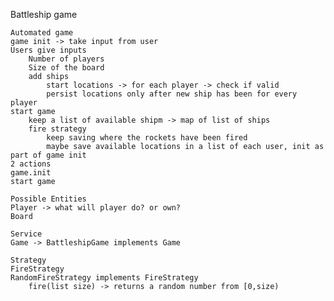 Battleship game

    Automated game
    game init -> take input from user
    Users give inputs
        Number of players
        Size of the board
        add ships
            start locations -> for each player -> check if valid
            persist locations only after new ship has been for every player
    start game
        keep a list of available shipm -> map of list of ships
        fire strategy
            keep saving where the rockets have been fired
            maybe save available locations in a list of each user, init as part of game init
    2 actions
    game.init
    start game

    Possible Entities
    Player -> what will player do? or own?
    Board

    Service
    Game -> BattleshipGame implements Game
    
    Strategy
    FireStrategy
    RandomFireStrategy implements FireStrategy 
        fire(list size) -> returns a random number from [0,size)


